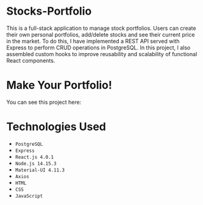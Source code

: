 # Stocks-Portfolio
This is a full-stack application to manage stock portfolios. Users can create their own personal portfolios, add/delete stocks and see their current price in the market. To do this, I have implemented a REST API served with Express to perform CRUD operations in PostgreSQL. In this project, I also assembled custom hooks to improve reusability and scalability of functional React components.

# Make Your Portfolio!
You can see this project here: 

# Technologies Used
- `PostgreSQL`
- `Express`
- `React.js 4.0.1`
- `Node.js 14.15.3`
- `Material-UI 4.11.3`
- `Axios`
- `HTML`
- `CSS`
- `JavaScript`

